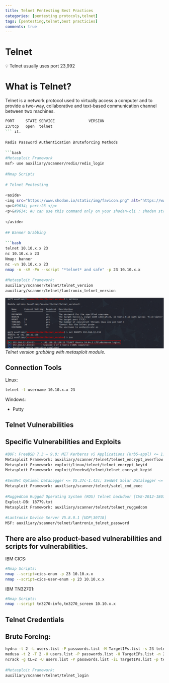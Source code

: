 ```yaml
---
title: Telnet Pentesting Best Practices
categories: [pentesting protocols,telnet]
tags: [pentesting,telnet,best practicies]
comments: true
---
```

# Telnet

<aside>
💡 Telnet usually uses port 23,992

</aside>

# What is Telnet?

Telnet is a network protocol used to virtually access a computer and to provide a two-way, collaborative and text-based communication channel between two machines.

```bash
PORT     STATE SERVICE               VERSION
23/tcp   open  telnet  
``` it.

Redis Password Authentication Bruteforcing Methods

```bash
#Metasploit Framework
msf> use auxiliary/scanner/redis/redis_login

#Nmap Scripts

# Telnet Pentesting

<aside>
<img src="https://www.shodan.io/static/img/favicon.png" alt="https://www.shodan.io/static/img/favicon.png" width="20px" /> Shodan search query: <br>
<p>&#9634; port:23 </p>
<p>&#9634; #u can use this command only on your shodan-cli : shodan stream --ports 23,1023,2323 --datadir telnet-data/ --limit 10000 </p>

</aside>

## Banner Grabbing

```bash
telnet 10.10.x.x 23
nc 10.10.x.x 23
Nmap: banner
nc -vn 10.10.x.x 23
nmap -n -sV -Pn --script "*telnet* and safe" -p 23 10.10.x.x

#Metasploit Framework: 
auxiliary/scanner/telnet/telnet_version
auxiliary/scanner/telnet/lantronix_telnet_version
```

![Telnet version grabbing with metasploit module.](/assets/img/pitcures/telnet/telnet.png)
_Telnet version grabbing with metasploit module._

## Connection Tools

Linux:

```bash
telnet -l username 10.10.x.x 23
```

Windows:

- Putty

## Telnet Vulnerabilities

## Specific Vulnerabilities and Exploits

```bash
#BOF: FreeBSD 7.3 – 9.0; MIT Kerberos v5 Applications (krb5-appl) <= 1.0.2; Heimdal <= 1.5.1; GNU inetutils [CVE-2011-4862]
Metasploit Framework: auxiliary/scanner/telnet/telnet_encrypt_overflow
Metasploit Framework: exploit/linux/telnet/telnet_encrypt_keyid
Metasploit Framework: exploit/freebsd/telnet/telnet_encrypt_keyid

#SenNet Optimal DataLogger <= V5.37c-1.43c; SenNet Solar Datalogger <= V5.03-1.56a; SenNet Multitask Meter <= V5.21a-1.18b [CVE-2017-6048] [TCP/5000]
Metasploit Framework: auxiliary/scanner/telnet/satel_cmd_exec

#RuggedCom Rugged Operating System (ROS) Telnet backdoor [CVE-2012-1803]
Exploit-DB: 18779.txt
Metasploit Framework: auxiliary/scanner/telnet/telnet_ruggedcom

#Lantronix Device Server V5.8.0.1 [UDP\30718]
MSF: auxiliary/scanner/telnet/lantronix_telnet_password
```

## There are also product-based vulnerabilities and scripts for vulnerabilities.

IBM CICS:

```bash
#Nmap Scripts:
nmap --script=cics-enum -p 23 10.10.x.x
nmap --script=cics-user-enum -p 23 10.10.x.x
```

IBM TN32701:

```bash
#Nmap Scripts:
nmap --script tn3270-info,tn3270_screen 10.10.x.x
```

## Telnet Credentials

## Brute Forcing:

```bash
hydra -t 2 -L users.list -P passwords.list -M TargetIPs.list -s 23 telnet
medusa -t 2 -T 2 -U users.list -P passwords.list -H TargetIPs.list -n 23 -M telnet
ncrack -g CL=2 -U users.list -P passwords.list -iL TargetIPs.list -p telnet:23 -oA Result.txt

#Metasploit Framework: 
auxiliary/scanner/telnet/telnet_login
```